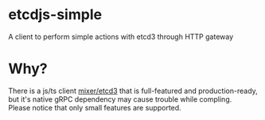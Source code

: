 # etcdjs-simple

A client to perform simple actions with etcd3 through HTTP gateway

# Why?

There is a js/ts client [mixer/etcd3](https://github.com/mixer/etcd3) that is full-featured and production-ready, but it's native gRPC dependency may cause trouble while compling.  
Please notice that only small features are supported.
